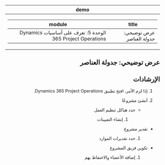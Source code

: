 <div id="readme" class="Box-body readme blob js-code-block-container p-5 p-xl-6 gist-border-0" dir="rtl">
    <article class="markdown-body entry-content container-lg" itemprop="text"><table>
  <thead>
  <tr>
  <th>demo</th>
  </tr>
  </thead>
  <tbody>
  <tr>
  <td><div><table>
  <thead>
  <tr>
  <th>title</th>
  <th>module</th>
  </tr>
  </thead>
  <tbody>
  <tr>
  <td><div>عرض توضيحي: جدولة العناصر</div></td>
  <td><div>الوحدة 5: تعرف على أساسيات Dynamics 365 Project Operations</div></td>
  </tr>
  </tbody>
</table>
</div></td>
  </tr>
  </tbody>
</table>

# عرض توضيحي: جدولة العناصر

## الإرشادات

1. إذا لزم الأمر، افتح تطبيق Dynamics 365 Project Operations. 

2. أنشئ مشروعًا

	- حدد هياكل تنظيم العمل

		1. إنشاء التعيينات

- تقدير مشروع

	1. حدد تقديرات الموارد

- تكوين فريق المشروع

	1. إضافة الأعضاء والاحتفاظ بهم
